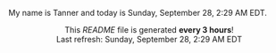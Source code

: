 My name is Tanner and today is Sunday, September 28, 2:29 AM EDT.

<p align="center">This <i>README</i> file is generated <b>every 3 hours</b>!</br>Last refresh: Sunday, September 28, 2:29 AM EDT<br /></p>
